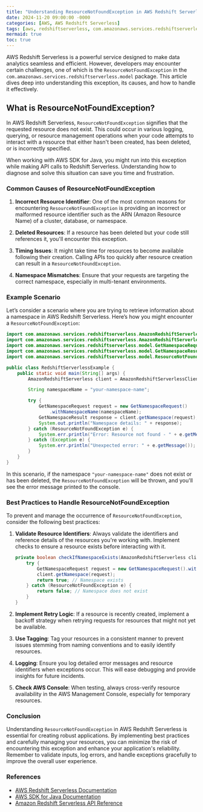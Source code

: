 ```yaml
---
title: "Understanding ResourceNotFoundException in AWS Redshift Serverless"
date: 2024-11-20 09:00:00 -0000
categories: [AWS, AWS Redshift Serverless]
tags: [aws, redshiftserverless, com.amazonaws.services.redshiftserverless.model]
mermaid: true
toc: true
---
```



AWS Redshift Serverless is a powerful service designed to make data analytics seamless and efficient. However, developers may encounter certain challenges, one of which is the `ResourceNotFoundException` in the `com.amazonaws.services.redshiftserverless.model` package. This article dives deep into understanding this exception, its causes, and how to handle it effectively. 

## What is ResourceNotFoundException?

In AWS Redshift Serverless, `ResourceNotFoundException` signifies that the requested resource does not exist. This could occur in various logging, querying, or resource management operations when your code attempts to interact with a resource that either hasn't been created, has been deleted, or is incorrectly specified.

When working with AWS SDK for Java, you might run into this exception while making API calls to Redshift Serverless. Understanding how to diagnose and solve this situation can save you time and frustration.

### Common Causes of ResourceNotFoundException

1. **Incorrect Resource Identifier**: One of the most common reasons for encountering `ResourceNotFoundException` is providing an incorrect or malformed resource identifier such as the ARN (Amazon Resource Name) of a cluster, database, or namespace.

2. **Deleted Resources**: If a resource has been deleted but your code still references it, you'll encounter this exception.

3. **Timing Issues**: It might take time for resources to become available following their creation. Calling APIs too quickly after resource creation can result in a `ResourceNotFoundException`.

4. **Namespace Mismatches**: Ensure that your requests are targeting the correct namespace, especially in multi-tenant environments.

### Example Scenario

Let’s consider a scenario where you are trying to retrieve information about a namespace in AWS Redshift Serverless. Here’s how you might encounter a `ResourceNotFoundException`:

```java
import com.amazonaws.services.redshiftserverless.AmazonRedshiftServerless;
import com.amazonaws.services.redshiftserverless.AmazonRedshiftServerlessClientBuilder;
import com.amazonaws.services.redshiftserverless.model.GetNamespaceRequest;
import com.amazonaws.services.redshiftserverless.model.GetNamespaceResult;
import com.amazonaws.services.redshiftserverless.model.ResourceNotFoundException;

public class RedshiftServerlessExample {
    public static void main(String[] args) {
        AmazonRedshiftServerless client = AmazonRedshiftServerlessClientBuilder.defaultClient();

        String namespaceName = "your-namespace-name";

        try {
            GetNamespaceRequest request = new GetNamespaceRequest()
                .withNamespaceName(namespaceName);
            GetNamespaceResult response = client.getNamespace(request);
            System.out.println("Namespace details: " + response);
        } catch (ResourceNotFoundException e) {
            System.err.println("Error: Resource not found - " + e.getMessage());
        } catch (Exception e) {
            System.err.println("Unexpected error: " + e.getMessage());
        }
    }
}
```

In this scenario, if the namespace `"your-namespace-name"` does not exist or has been deleted, the `ResourceNotFoundException` will be thrown, and you'll see the error message printed to the console.

### Best Practices to Handle ResourceNotFoundException

To prevent and manage the occurrence of `ResourceNotFoundException`, consider the following best practices:

1. **Validate Resource Identifiers**: Always validate the identifiers and reference details of the resources you're working with. Implement checks to ensure a resource exists before interacting with it.

    ```java
    private boolean checkIfNamespaceExists(AmazonRedshiftServerless client, String namespaceName) {
        try {
            GetNamespaceRequest request = new GetNamespaceRequest().withNamespaceName(namespaceName);
            client.getNamespace(request);
            return true; // Namespace exists
        } catch (ResourceNotFoundException e) {
            return false; // Namespace does not exist
        }
    }
    ```

2. **Implement Retry Logic**: If a resource is recently created, implement a backoff strategy when retrying requests for resources that might not yet be available.

3. **Use Tagging**: Tag your resources in a consistent manner to prevent issues stemming from naming conventions and to easily identify resources.

4. **Logging**: Ensure you log detailed error messages and resource identifiers when exceptions occur. This will ease debugging and provide insights for future incidents.

5. **Check AWS Console**: When testing, always cross-verify resource availability in the AWS Management Console, especially for temporary resources.

### Conclusion

Understanding `ResourceNotFoundException` in AWS Redshift Serverless is essential for creating robust applications. By implementing best practices and carefully managing your resources, you can minimize the risk of encountering this exception and enhance your application's reliability. Remember to validate inputs, log errors, and handle exceptions gracefully to improve the overall user experience.

### References

- [AWS Redshift Serverless Documentation](https://docs.aws.amazon.com/redshift/latest/mgmt/serverless.html)
- [AWS SDK for Java Documentation](https://docs.aws.amazon.com/sdk-for-java/latest/developer-guide/home.html)
- [Amazon Redshift Serverless API Reference](https://docs.aws.amazon.com/redshift-serverless/latest/APIReference/Welcome.html)